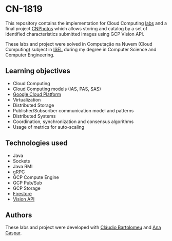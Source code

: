 # CN-1819

This repository contains the implementation for Cloud Computing [labs](/Labs) and a final project [CNPhotos](/Trabalho-Final) which allows storing and catalog by a set of identified characteristics submitted images using GCP Vision API.

These labs and project were solved in Computação na Nuvem (Cloud Computing) subject in [ISEL](https://www.isel.pt) during my degree in Computer Science and Computer Engineering.

## Learning objectives

* Cloud Computing
* Cloud Computing models (IAS, PAS, SAS)
* [Google Cloud Platform](https://cloud.google.com)
* Virtualization
* Distributed Storage
* Publisher/Subscriber communication model and patterns
* Distributed Systems
* Coordination, synchronization and consensus algorithms
* Usage of metrics for auto-scaling

## Technologies used

* Java
* Sockets
* Java RMI
* gRPC
* GCP Compute Engine
* GCP Pub/Sub
* GCP Storage
* [Firestore](https://firebase.google.com/docs/firestore)
* [Vision API](https://cloud.google.com/vision)

## Authors

These labs and project were developed with [Cláudio Bartolomeu](https://github.com/cbartolomeu) and [Ana Gaspar](https://github.com/ximenes13).
